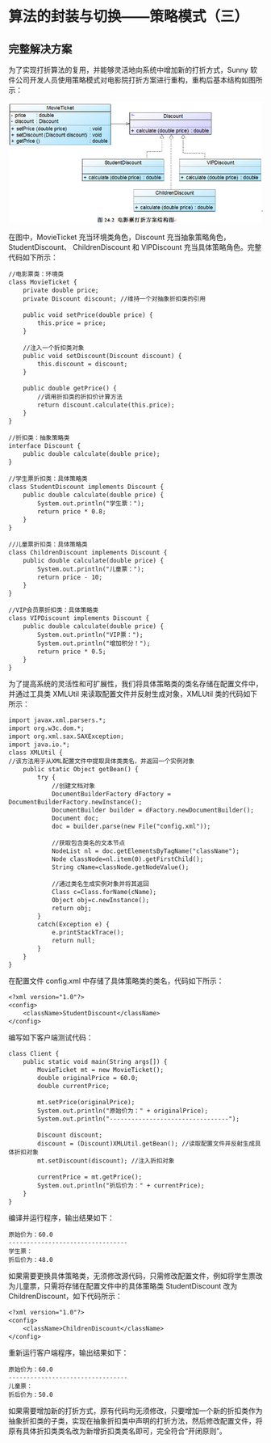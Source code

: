 # 算法的封装与切换——策略模式（三）  

## 完整解决方案  

为了实现打折算法的复用，并能够灵活地向系统中增加新的打折方式，Sunny 软件公司开发人员使用策略模式对电影院打折方案进行重构，重构后基本结构如图所示：  

![](images/1343811809_8784.jpg)  

在图中，MovieTicket 充当环境类角色，Discount 充当抽象策略角色，StudentDiscount、 ChildrenDiscount 和 VIPDiscount 充当具体策略角色。完整代码如下所示：  

```
//电影票类：环境类
class MovieTicket {
	private double price;
	private Discount discount; //维持一个对抽象折扣类的引用

	public void setPrice(double price) {
		this.price = price;
	}

    //注入一个折扣类对象
	public void setDiscount(Discount discount) {
		this.discount = discount;
	}

	public double getPrice() {
        //调用折扣类的折扣价计算方法
		return discount.calculate(this.price);
	}
}

//折扣类：抽象策略类
interface Discount {
	public double calculate(double price);
}

//学生票折扣类：具体策略类
class StudentDiscount implements Discount {
	public double calculate(double price) {
		System.out.println("学生票：");
		return price * 0.8;
	}
} 

//儿童票折扣类：具体策略类
class ChildrenDiscount implements Discount {
	public double calculate(double price) {
		System.out.println("儿童票：");
		return price - 10;
	}
} 

//VIP会员票折扣类：具体策略类
class VIPDiscount implements Discount {
	public double calculate(double price) {
		System.out.println("VIP票：");
		System.out.println("增加积分！");
		return price * 0.5;
	}
}
```

为了提高系统的灵活性和可扩展性，我们将具体策略类的类名存储在配置文件中，并通过工具类 XMLUtil 来读取配置文件并反射生成对象，XMLUtil 类的代码如下所示：

```
import javax.xml.parsers.*;
import org.w3c.dom.*;
import org.xml.sax.SAXException;
import java.io.*;
class XMLUtil {
//该方法用于从XML配置文件中提取具体类类名，并返回一个实例对象
	public static Object getBean() {
		try {
			//创建文档对象
			DocumentBuilderFactory dFactory = DocumentBuilderFactory.newInstance();
			DocumentBuilder builder = dFactory.newDocumentBuilder();
			Document doc;							
			doc = builder.parse(new File("config.xml")); 
		
			//获取包含类名的文本节点
			NodeList nl = doc.getElementsByTagName("className");
            Node classNode=nl.item(0).getFirstChild();
            String cName=classNode.getNodeValue();
            
            //通过类名生成实例对象并将其返回
            Class c=Class.forName(cName);
	  	    Object obj=c.newInstance();
            return obj;
        }   
        catch(Exception e) {
           	e.printStackTrace();
           	return null;
       	}
    }
}
```

在配置文件 config.xml 中存储了具体策略类的类名，代码如下所示：  

```
<?xml version="1.0"?>  
<config>  
    <className>StudentDiscount</className>  
</config>  
```

编写如下客户端测试代码：  

```
class Client {
	public static void main(String args[]) {
		MovieTicket mt = new MovieTicket();
		double originalPrice = 60.0;
		double currentPrice;
		
		mt.setPrice(originalPrice);
		System.out.println("原始价为：" + originalPrice);
		System.out.println("---------------------------------");
			
		Discount discount;
		discount = (Discount)XMLUtil.getBean(); //读取配置文件并反射生成具体折扣对象
		mt.setDiscount(discount); //注入折扣对象
		
		currentPrice = mt.getPrice();
		System.out.println("折后价为：" + currentPrice);
	}
}
```

编译并运行程序，输出结果如下：  

```
原始价为：60.0
---------------------------------
学生票：
折后价为：48.0
```

如果需要更换具体策略类，无须修改源代码，只需修改配置文件，例如将学生票改为儿童票，只需将存储在配置文件中的具体策略类 StudentDiscount 改为 ChildrenDiscount，如下代码所示：

```
<?xml version="1.0"?>
<config>
    <className>ChildrenDiscount</className>
</config>
```

重新运行客户端程序，输出结果如下：  

```
原始价为：60.0
---------------------------------
儿童票：
折后价为：50.0
```

如果需要增加新的打折方式，原有代码均无须修改，只要增加一个新的折扣类作为抽象折扣类的子类，实现在抽象折扣类中声明的打折方法，然后修改配置文件，将原有具体折扣类类名改为新增折扣类类名即可，完全符合“开闭原则”。